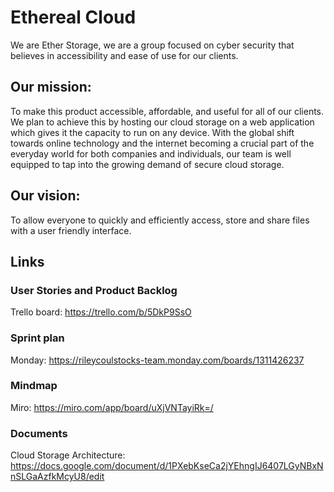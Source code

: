 # Ethereal Cloud
We are Ether Storage, we are a group focused on cyber security that believes in accessibility and ease of use for our clients. 

## Our mission:
To make this product accessible, affordable, and useful for all of our clients. We plan to achieve this by hosting our cloud storage on a web application which gives it the capacity to run on any device. With the global shift towards online technology and the internet becoming a crucial part of the everyday world for both companies and individuals, our team is well equipped to tap into the growing demand of secure cloud storage. 

## Our vision:
To allow everyone to quickly and efficiently access, store and share files with a user friendly interface.

## Links	

### User Stories and Product Backlog 	
Trello board: https://trello.com/b/5DkP9SsO    	

### Sprint plan	
Monday: https://rileycoulstocks-team.monday.com/boards/1311426237     	

### Mindmap	
Miro: https://miro.com/app/board/uXjVNTayiRk=/    
	
### Documents   
Cloud Storage Architecture: https://docs.google.com/document/d/1PXebKseCa2jYEhngIJ6407LGyNBxNnSLGaAzfkMcyU8/edit    